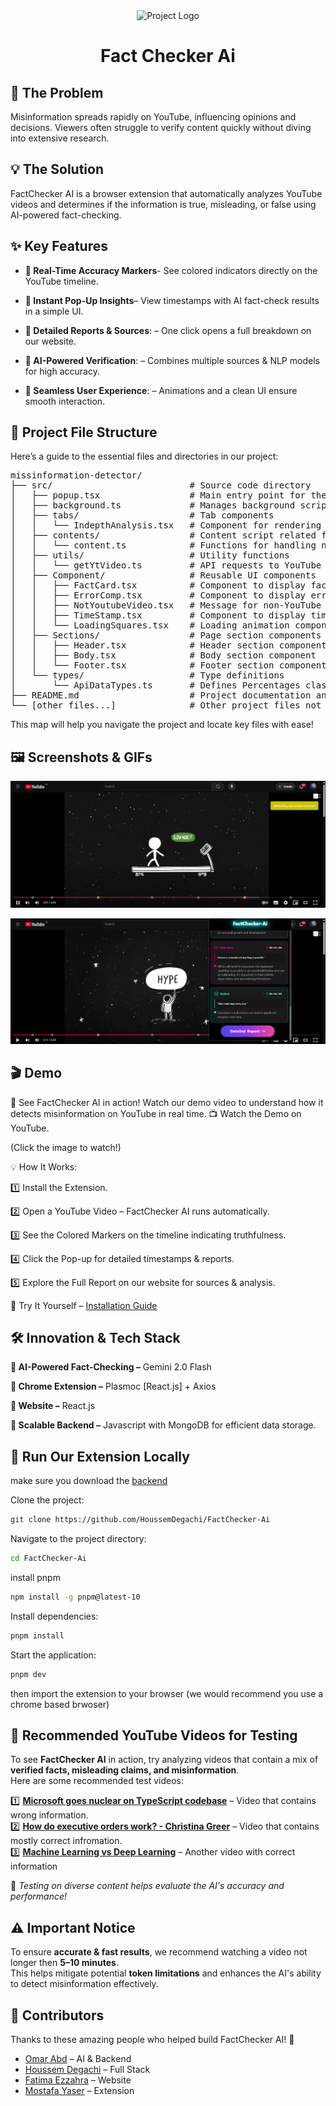 <div align="center">
   <img src="https://github.com/HoussemDegachi/missinformation-detector/blob/a26879c6e3f073f244b7f81cb8fef04b338827c9/FactCheckeraiLogo.png" width="150px" alt="Project Logo" />
    <h1>Fact Checker Ai</h1>
</div>

## 🎯 The Problem
Misinformation spreads rapidly on YouTube, influencing opinions and decisions. Viewers often struggle to verify content quickly without diving into extensive research.
## 💡 The Solution
FactChecker AI is a browser extension that automatically analyzes YouTube videos and determines if the information is true, misleading, or false using AI-powered fact-checking.

## ✨ Key Features

- **🔹 Real-Time Accuracy Markers**-  See colored indicators directly on the YouTube timeline.

- **🔹 Instant Pop-Up Insights**– View timestamps with AI fact-check results in a simple UI.

-  **🔹 Detailed Reports & Sources**: – One click opens a full breakdown on our website.

- **🔹 AI-Powered Verification**:  – Combines multiple sources & NLP models for high accuracy.

-  **🔹 Seamless User Experience**: – Animations and a clean UI ensure smooth interaction.

## 📂 Project File Structure

Here’s a guide to the essential files and directories in our project:

<pre>
missinformation-detector/
├── src/                          # Source code directory
│   ├── popup.tsx                 # Main entry point for the extension popup
│   ├── background.ts             # Manages background script functionality
│   ├── tabs/                     # Tab components
│   │   └── IndepthAnalysis.tsx   # Component for rendering the in-depth analysis page
│   ├── contents/                 # Content script related files
│   │   └── content.ts            # Functions for handling notifications and toasts
│   ├── utils/                    # Utility functions
│   │   └── getYtVideo.ts         # API requests to YouTube using axios
│   ├── Component/                # Reusable UI components
│   │   ├── FactCard.tsx          # Component to display fact cards
│   │   ├── ErrorComp.tsx         # Component to display error messages
│   │   ├── NotYoutubeVideo.tsx   # Message for non-YouTube video pages
│   │   ├── TimeStamp.tsx         # Component to display timestamps
│   │   └── LoadingSquares.tsx    # Loading animation component
│   ├── Sections/                 # Page section components
│   │   ├── Header.tsx            # Header section component
│   │   ├── Body.tsx              # Body section component
│   │   └── Footer.tsx            # Footer section component
│   └── types/                    # Type definitions
│       └── ApiDataTypes.ts       # Defines Percentages class for API data types
├── README.md                     # Project documentation and setup instructions
└── [other files...]              # Other project files not explicitly listed
</pre>

This map will help you navigate the project and locate key files with ease!


## 🖼️ Screenshots & GIFs

![Screenshot 1](https://github.com/HoussemDegachi/FactChecker-Ai/blob/7081aff65888eaeacc0d9508d8f67d11e0ddafcb/Screenshot%202025-03-20%20220357.png)

![Screenshot 2](https://github.com/HoussemDegachi/FactChecker-Ai/blob/7081aff65888eaeacc0d9508d8f67d11e0ddafcb/Screenshot%202025-03-20%20220420.png)

## 🎬 Demo

🚀 See FactChecker AI in action! Watch our demo video to understand how it detects misinformation on YouTube in real time.
📺 Watch the Demo on YouTube.

(Click the image to watch!)

💡 How It Works:

1️⃣ Install the Extension.

2️⃣ Open a YouTube Video – FactChecker AI runs automatically.

3️⃣ See the Colored Markers on the timeline indicating truthfulness.

4️⃣ Click the Pop-up for detailed timestamps & reports.

5️⃣ Explore the Full Report on our website for sources & analysis.

🔗 Try It Yourself – [Installation Guide](#-run-our-extension-locally)

## 🛠️ Innovation & Tech Stack

**🔹 AI-Powered Fact-Checking –** Gemini 2.0 Flash

**🔹 Chrome Extension –** Plasmoc  [React.js] +  Axios

**🔹 Website –** React.js

**🔹 Scalable Backend –** Javascript with MongoDB for efficient data storage.

## 🚀 Run Our Extension Locally

make sure you download the [backend](https://github.com/HoussemDegachi/factChecker-Ai-b)

Clone the project:

```bash
git clone https://github.com/HoussemDegachi/FactChecker-Ai
```

Navigate to the project directory:

```bash
cd FactChecker-Ai
```

install pnpm

```bash
npm install -g pnpm@latest-10
```

Install dependencies:

```bash
pnpm install
```

Start the application:

```bash
pnpm dev
```

then import the extension to your browser (we would recommend you use a chrome based brwoser)

## 🎥 Recommended YouTube Videos for Testing  

To see **FactChecker AI** in action, try analyzing videos that contain a mix of **verified facts, misleading claims, and misinformation**.  
Here are some recommended test videos:  

1️⃣ **[Microsoft goes nuclear on TypeScript codebase](https://www.youtube.com/watch?v=PQ2WjtaPfXU)** – Video that contains wrong information.  
2️⃣ **[How do executive orders work? - Christina Greer](https://www.youtube.com/watch?v=oyOf3g-PJ94&t=3s)** – Video that contains mostly correct infromation.  
3️⃣ **[Machine Learning vs Deep Learning](https://www.youtube.com/watch?v=o3bWqPdWJ88&t=170s)** – Another video with correct information

🔹 *Testing on diverse content helps evaluate the AI's accuracy and performance!*  

## ⚠️ Important Notice  

To ensure **accurate & fast results**, we recommend watching a video not longer then **5–10 minutes**.  
This helps mitigate potential **token limitations** and enhances the AI's ability to detect misinformation effectively.  


## 👥 Contributors
Thanks to these amazing people who helped build FactChecker AI! 🚀

- [Omar Abd](https://github.com/omarAbd19) – AI & Backend
- [Houssem Degachi](https://github.com/HoussemDegachi) – Full Stack
- [Fatima Ezzahra](https://github.com/FatimaEzzahraLegchayri) – Website
- [Mostafa Yaser](https://github.com/mostafammy) – Extension


